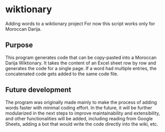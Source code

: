 # wiktionary
Adding words to a wiktionary project
For now this script works only for Moroccan Darija.

## Purpose
This program generates code that can be copy-pasted into a Moroccan Darija Wiktionary. It takes the content of an Excel sheet row by row and generates the code for a single page. If a word had multiple entries, the concatenated code gets added to the same code file.

## Future development
The program was originally made mainly to make the process of adding words faster with minimal coding effort. In the future, it will be further modularized in the next steps to improve maintainability and extensibility, and other functionalities will be added, including reading from Google Sheets, adding a bot that would write the code directly into the wiki, etc.
